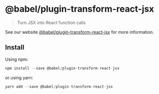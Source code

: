 # @babel/plugin-transform-react-jsx

> Turn JSX into React function calls

See our website [@babel/plugin-transform-react-jsx](https://new.babeljs.io/docs/en/next/babel-plugin-transform-react-jsx.html) for more information.

## Install

Using npm:

```js
npm install --save @babel/plugin-transform-react-jsx
```

or using yarn:

```js
yarn add --save @babel/plugin-transform-react-jsx
```
